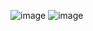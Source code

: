 ![image](https://github.com/velicharlagokulkumar/vivado/assets/104726431/e58ea845-4ee7-45bf-8962-1ae4517fed6f)
![image](https://github.com/velicharlagokulkumar/vivado/assets/104726431/499d3bbf-351c-4be5-be71-7674f977d127)

